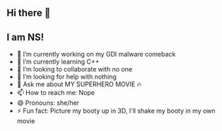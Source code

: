 ## Hi there 👋

## I am NS!

- 🔭 I’m currently working on my GDI malware comeback
- 🌱 I’m currently learning C++
- 👯 I’m looking to collaborate with no one
- 🤔 I’m looking for help with nothing
- 💬 Ask me about MY SUPERHERO MOVIE 🔥
- 📫 How to reach me: Nope
- 😄 Pronouns: she/her
- ⚡ Fun fact: Picture my booty up in 3D, I'll shake my booty in my own movie
